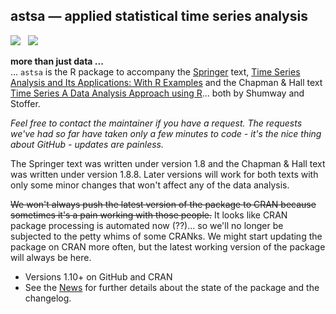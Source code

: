 ## astsa &mdash; applied statistical time series analysis
<a href="https://github.com/nickpoison"><img src="https://img.shields.io/badge/NickyPoison-approved-ff69b4.svg?style=flat"></a>&nbsp;&nbsp;
<a href="https://github.com/nickpoison/astsa/blob/master/NEWS.md">
<img src="https://img.shields.io/badge/Latest Version-1.10.6-0077be.svg?style=flat"></a>


**more than just data ...**  
... `astsa` is the R package to accompany the [Springer](http://www.springer.com/us/book/9783319524511) text, [Time Series Analysis and Its Applications: With R Examples](http://www.stat.pitt.edu/stoffer/tsa4/)  and the Chapman & Hall text  [Time Series A Data Analysis Approach using R](http://www.stat.pitt.edu/stoffer/tsda/)... both by Shumway and Stoffer. 

*Feel free to contact the maintainer if you have a request. The requests we've had so far have taken only a few minutes to code - it's the nice thing about GitHub - updates are painless.*

The Springer text was written under version 1.8 and the Chapman & Hall text was written under version 1.8.8. Later versions will work for both texts with only some minor changes that won't affect any of the data analysis. 

<s>
We won't always push the latest version of the package to CRAN because sometimes it's a pain working with those people.</s> It looks like CRAN package processing is  automated now (??)... so we'll no longer be subjected to the petty whims of some CRANks.  We might start updating the package on CRAN more often, but the latest working version of the package will always be here.
 
* Versions 1.10+ on GitHub and CRAN 
* See the [News](https://github.com/nickpoison/astsa/blob/master/NEWS.md) for further details about the state of the package and the changelog.

